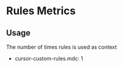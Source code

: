 # Rules Metrics

## Usage

The number of times rules is used as context

*   cursor-custom-rules.mdc: 1 